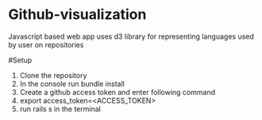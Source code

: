 # Github-visualization
Javascript based web app uses d3 library for representing languages used by user on repositories

#Setup
1. Clone the repository
2. In the console run bundle install
3. Create a github access token and enter following command
4. export access_token=<ACCESS_TOKEN>
5. run rails s in the terminal
